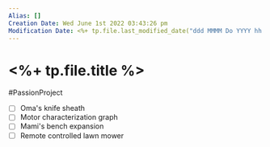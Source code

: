 ```yaml
---
Alias: []
Creation Date: Wed June 1st 2022 03:43:26 pm 
Modification Date: <%+ tp.file.last_modified_date("ddd MMMM Do YYYY hh:mm:ss a") %>
---
```

# <%+ tp.file.title %>
#PassionProject

- [ ] Oma's knife sheath
- [ ] Motor characterization graph
- [ ] Mami's bench expansion
- [ ] Remote controlled lawn mower